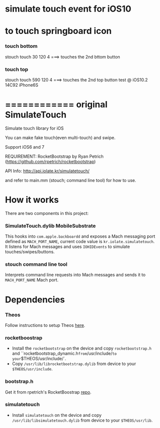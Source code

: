 
# simulate touch event for iOS10

# to touch springboard icon
### touch bottom
 stouch touch 30 120 4   ===> touches the 2nd bttom button
### touch top
 stouch touch 590 120 4 ===> touches the 2nd top button
test @ iOS10.2 14C92 iPhone6S


============ original
SimulateTouch
=============

Simulate touch library for iOS

You can make fake touch(even multi-touch) and swipe.

Support iOS6 and 7

REQUIREMENT: RocketBootstrap by Ryan Petrich
(https://github.com/rpetrich/rocketbootstrap)

API Info: http://api.iolate.kr/simulatetouch/

and refer to main.mm (stouch; command line tool) for how to use.

# How it works

There are two components in this project:

### SimulateTouch.dylib MobileSubstrate

This hooks into `com.apple.backboardd` and exposes a Mach messaging port defined as `MACH_PORT_NAME`, current code value is `kr.iolate.simulatetouch`. It listens for Mach messages and uses `IOHIDEvents` to simulate touches/swipes/buttons.

### stouch command line tool

Interprets command line requests into Mach messages and sends it to `MACH_PORT_NAME` Mach port.

# Dependencies

### Theos

Follow instructions to setup Theos [here](http://iphonedevwiki.net/index.php/Theos/Setup).

### rocketboostrap

* Install the `rocketbootstrap` on the device and copy `rocketbootstrap.h` and ``rocketbootstrap_dynamic.h` from `/usr/include/` to your `$THEOS/usr/include/`.
* Copy `/usr/lib/librocketbootstrap.dylib` from device to your `$THEOS/usr/include`.

### bootstrap.h

Get it from rpetrich's RocketBoostrap [repo](https://github.com/rpetrich/RocketBootstrap).

### simulatetouch

* Install `simulatetouch` on the device and copy `/usr/lib/libsimulatetouch.dylib` from device to your `$THEOS/usr/lib`.
